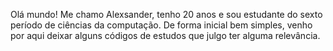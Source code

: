 Olá mundo! Me chamo Alexsander, tenho 20 anos e sou estudante do sexto período de ciências da computação. De forma inicial bem simples, 
venho por aqui deixar alguns códigos de estudos que julgo ter alguma relevância.

